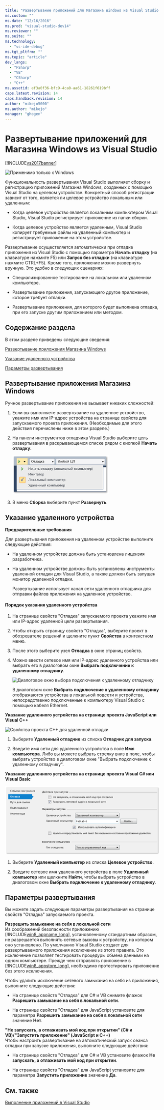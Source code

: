 ```yaml
---
title: "Развертывание приложений для Магазина Windows из Visual Studio | Microsoft Docs"
ms.custom: ""
ms.date: "12/16/2016"
ms.prod: "visual-studio-dev14"
ms.reviewer: ""
ms.suite: ""
ms.technology: 
  - "vs-ide-debug"
ms.tgt_pltfrm: ""
ms.topic: "article"
dev_langs: 
  - "FSharp"
  - "VB"
  - "CSharp"
  - "C++"
ms.assetid: ef3a0f36-bfc9-4ca0-aa61-18261f619bff
caps.latest.revision: 14
caps.handback.revision: 14
author: "mikejo5000"
ms.author: "mikejo"
manager: "ghogen"
---
```

# Развертывание приложений для Магазина Windows из Visual Studio
[!INCLUDE[vs2017banner](../code-quality/includes/vs2017banner.md)]

![Применимо только к Windows](../debugger/media/windows_only_content.png "windows\_only\_content")  
  
 Функциональность развертывания Visual Studio выполняет сборку и регистрацию приложений Магазина Windows, созданных с помощью Visual Studio на целевом устройстве. Конкретный способ регистрации зависит от того, является ли целевое устройство локальным или удаленным:  
  
-   Когда целевое устройство является локальным компьютером Visual Studio, Visual Studio регистрирует приложение из папки сборки.  
  
-   Когда целевое устройство является удаленным, Visual Studio копирует требуемые файлы на удаленный компьютер и регистрирует приложение на этом устройстве.  
  
 Развертывание осуществляется автоматически при отладке приложения из Visual Studio с помощью параметра **Начать отладку** \(на клавиатуре нажмите F5\) или **Запуск без отладки** \(на клавиатуре нажмите CTRL\+F5\). Кроме того, приложение можно развернуть вручную. Это удобно в следующих сценариях:  
  
-   Специализированное тестирование на локальном или удаленном компьютере.  
  
-   Развертывание приложения, запускающего другое приложение, которое требует отладки.  
  
-   Развертывание приложения, для которого будет выполнена отладка, при его запуске другим приложением или методом.  
  
##  <a name="BKMK_In_this_topic"></a> Содержание раздела  
 В этом разделе приведены следующие сведения:  
  
 [Развертывание приложения Магазина Windows](#BKMK_How_to_deploy_a_Windows_Store_app)  
  
 [Указание удаленного устройства](#BKMK_How_to_specify_a_remote_device)  
  
 [Параметры развертывания](#BKMK_Deployment_options)  
  
##  <a name="BKMK_How_to_deploy_a_Windows_Store_app"></a> Развертывание приложения Магазина Windows  
 Ручное развертывание приложения не вызывает никаких сложностей:  
  
1.  Если вы выполняете развертывание на удаленное устройство, укажите имя или IP\-адрес устройства на странице свойств для запускаемого проекта приложения. \(Необходимые для этого действия перечислены ниже в этом разделе.\)  
  
2.  На панели инструментов отладчика Visual Studio выберите цель развертывания в раскрывающемся списке рядом с кнопкой **Начать отладку**.  
  
     ![Запуск на локальном компьютере](../debugger/media/vsrun_f5_local.png "VSRUN\_F5\_Local")  
  
3.  В меню **Сборка** выберите пункт **Развернуть**.  
  
##  <a name="BKMK_How_to_specify_a_remote_device"></a> Указание удаленного устройства  
 **Предварительные требования**  
  
 Для развертывания приложения на удаленном устройстве выполните следующие действия:  
  
-   На удаленном устройстве должна быть установлена лицензия разработчика.  
  
-   На удаленном устройстве должны быть установлены инструменты удаленной отладки для Visual Studio, а также должен быть запущен монитор удаленной отладки.  
  
     Развертывание использует канал сети удаленного отладчика для отправки файлов приложения на удаленное устройство.  
  
#### Порядок указания удаленного устройства  
  
1.  На странице свойств "Отладка" запускаемого проекта укажите имя или IP\-адрес удаленной цели развертывания.  
  
2.  Чтобы открыть страницу свойств "Отладка", выберите проект в обозревателе решений и щелкните пункт **Свойства** в контекстном меню.  
  
3.  После этого выберите узел **Отладка** в окне страниц свойств.  
  
4.  Можно ввести сетевое имя или IP\-адрес удаленного устройства или выбрать его в диалоговом окне **Выбрать подключение к удаленному отладчику**.  
  
     ![Диалоговое окно выбора подключения к удаленному отладчику](../debugger/media/vsrun_selectremotedebuggerdlg.png "VSRUN\_SelectRemoteDebuggerDlg")  
  
     В диалоговом окне **Выбрать подключение к удаленному отладчику** отображаются устройства в локальной подсети и устройства, непосредственно подключенные к компьютеру Visual Studio с помощью кабеля Ethernet.  
  
 **Указание удаленного устройства на странице проекта JavaScript или Visual C\+\+**  
  
 ![Свойства проекта C&#43;&#43; для удаленной отладки](../debugger/media/vsrun_cpp_projprop_remote.png "VSRUN\_CPP\_ProjProp\_Remote")  
  
1.  Выберите **Удаленный отладчик** из списка **Отладчик для запуска**.  
  
2.  Введите имя сети для удаленного устройства в поле **Имя компьютера**. Либо вы можете выбрать стрелку вниз в поле, чтобы выбрать устройство в диалоговом окне "Выбрать подключение к удаленному отладчику".  
  
 **Указание удаленного устройства на странице проекта Visual C\# или Visual Basic**  
  
 ![Свойства управляемого проекта для удаленной отладки](../debugger/media/vsrun_managed_projprop_remote.png "VSRUN\_Managed\_ProjProp\_Remote")  
  
1.  Выберите **Удаленный компьютер** из списка **Целевое устройство**.  
  
2.  Введите сетевое имя удаленного устройства в поле **Удаленный компьютер** или щелкните **Найти**, чтобы выбрать устройство в диалоговом окне **Выбрать подключение к удаленному отладчику**.  
  
##  <a name="BKMK_Deployment_options"></a> Параметры развертывания  
 Вы можете задать следующие параметры развертывания на странице свойств "Отладка" запускаемого проекта.  
  
 **Разрешить замыкание на себя в локальной сети**  
 Из соображений безопасности приложению [!INCLUDE[win8_appname_long](../debugger/includes/win8_appname_long_md.md)], установленному стандартным образом, не разрешается выполнять сетевые вызовы к устройству, на котором оно установлено. По умолчанию Visual Studio создает для развертываемого приложения исключение из этого правила. Это исключение позволяет тестировать процедуры обмена данными на одном компьютере. Прежде чем отправлять приложение в [!INCLUDE[win8_appstore_long](../debugger/includes/win8_appstore_long_md.md)], необходимо протестировать приложение без этого исключения.  
  
 Чтобы удалить исключение сетевого замыкания на себя из приложения, выполните следующие действия:  
  
-   На странице свойств "Отладка" для C\# и VB снимите флажок **Разрешить замыкание на себя в локальной сети**.  
  
-   На странице свойств "Отладка" для JavaScript установите для параметра **Разрешить замыкание на себя в локальной сети** значение **Нет**.  
  
 **"Не запускать, а отлаживать мой код при открытии" \(C\# и VB\)\/"Запустить приложение" \(JavaScript и C\+\+\)**  
 Чтобы настроить развертывание на автоматический запуск сеанса отладки при запуске приложения, выполните следующие действия:  
  
-   На странице свойств "Отладка" для C\# и VB установите флажок **Не запускать, а отлаживать мой код при открытии**.  
  
-   На странице свойств "Отладка" для JavaScript установите для параметра **Запустить приложение** значение **Да**.  
  
## См. также  
 [Выполнение приложений в Visual Studio](../debugger/run-store-apps-from-visual-studio.md)